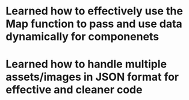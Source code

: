 # Learned how to effectively use the Map function to pass and use data dynamically for componenets

# Learned how to handle multiple assets/images in JSON format for effective and cleaner code